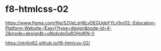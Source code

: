 # f8-htmlcss-02

https://www.figma.com/file/S2VeLsH8LvDEGUdpYYLr0n/02.-Education-Platform-Website-(Easy)?type=design&node-id=4-2&mode=design&t=u8bdvdoSx6OHolKN-0

https://ntritin62.github.io/f8-htmlcss-02/
